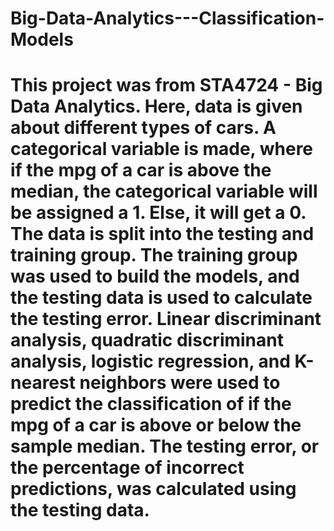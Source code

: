 # Big-Data-Analytics---Classification-Models

# This project was from STA4724 - Big Data Analytics. Here, data is given about different types of cars. A categorical variable is made, where if the mpg of a car is above the median, the categorical variable will be assigned a 1. Else, it will get a 0. The data is split into the testing and training group. The training group was used to build the models, and the testing data is used to calculate the testing error. Linear discriminant analysis, quadratic discriminant analysis, logistic regression, and K-nearest neighbors were used to predict the classification of if the mpg of a car is above or below the sample median. The testing error, or the percentage of incorrect predictions, was calculated using the testing data.
